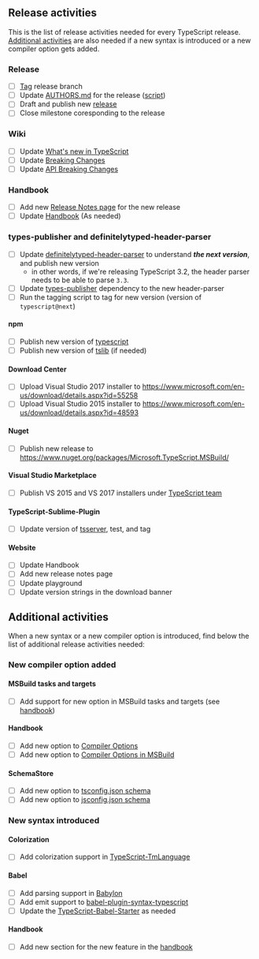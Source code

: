 ## Release activities

This is the list of release activities needed for every TypeScript release.
[Additional activities](#additional-activities) are also needed if a new syntax is introduced or a new compiler option gets added.

### Release

* [ ] [Tag](https://github.com/Microsoft/TypeScript/tags) release branch
* [ ] Update [AUTHORS.md](https://github.com/Microsoft/TypeScript/blob/master/AUTHORS.md) for the release ([script](https://github.com/Microsoft/TypeScript/blob/master/scripts/authors.ts))
* [ ] Draft and publish new [release](https://github.com/Microsoft/TypeScript/releases)
* [ ] Close milestone coresponding to the release

### Wiki

* [ ] Update [What's new in TypeScript](https://github.com/Microsoft/TypeScript/wiki/What%27s-new-in-TypeScript)
* [ ] Update [Breaking Changes](https://github.com/Microsoft/TypeScript/wiki/Breaking-Changes)
* [ ] Update [API Breaking Changes](https://github.com/Microsoft/TypeScript/wiki/API-Breaking-Changes)

### Handbook

* [ ] Add new [Release Notes page](https://github.com/Microsoft/TypeScript-Handbook/tree/master/pages/release%20notes) for the new release
* [ ] Update [Handbook](https://github.com/Microsoft/TypeScript-Handbook) (As needed)

### types-publisher and definitelytyped-header-parser

* [ ] Update [definitelytyped-header-parser](https://github.com/Microsoft/definitelytyped-header-parser) to understand ***the next version***, and publish new version
    * in other words, if we're releasing TypeScript 3.2, the header parser needs to be able to parse `3.3`.
* [ ] Update [types-publisher]((https://github.com/Microsoft/types-publisher)) dependency to the new header-parser
* [ ] Run the tagging script to tag for new version (version of `typescript@next`)

#### npm

* [ ] Publish new version of [typescript](https://www.npmjs.com/package/typescript)
* [ ] Publish new version of [tslib](https://www.npmjs.com/package/tslib) (if needed)

#### Download Center

* [ ] Upload Visual Studio 2017 installer to https://www.microsoft.com/en-us/download/details.aspx?id=55258
* [ ] Upload Visual Studio 2015 installer to https://www.microsoft.com/en-us/download/details.aspx?id=48593

#### Nuget

* [ ] Publish new release to https://www.nuget.org/packages/Microsoft.TypeScript.MSBuild/

#### Visual Studio Marketplace

* [ ] Publish VS 2015 and VS 2017 installers under [TypeScript team](https://marketplace.visualstudio.com/search?term=publisher%3A%22TypeScript%20Team%22&target=VS&category=All%20categories&vsVersion=&sortBy=Relevance)

#### TypeScript-Sublime-Plugin

* [ ] Update version of [tsserver](https://github.com/Microsoft/TypeScript-Sublime-Plugin/tree/master/tsserver), test, and tag

#### Website

* [ ] Update Handbook
* [ ] Add new release notes page
* [ ] Update playground
* [ ] Update version strings in the download banner

## Additional activities

When a new syntax or a new compiler option is introduced, find below the list of additional release activities needed:

### New compiler option added

#### MSBuild tasks and targets

* [ ] Add support for new option in MSBuild tasks and targets (see [handbook](https://github.com/Microsoft/TypeScript-Handbook/blob/master/pages/Compiler%20Options%20in%20MSBuild.md))

#### Handbook

* [ ] Add new option to [Compiler Options](https://github.com/Microsoft/TypeScript-Handbook/blob/master/pages/Compiler%20Options.md)
* [ ] Add new option to [Compiler Options in MSBuild](https://github.com/Microsoft/TypeScript-Handbook/blob/master/pages/Compiler%20Options%20in%20MSBuild.md)

#### SchemaStore

* [ ] Add new option to [tsconfig.json schema](https://github.com/SchemaStore/schemastore/blob/master/src/schemas/json/tsconfig.json)
* [ ] Add new option to [jsconfig.json schema](https://github.com/SchemaStore/schemastore/blob/master/src/schemas/json/jsconfig.json)

### New syntax introduced

#### Colorization

* [ ] Add colorization support in [TypeScript-TmLanguage](https://github.com/Microsoft/TypeScript-TmLanguage)

#### Babel

* [ ] Add parsing support in [Babylon](https://github.com/babel/babel/tree/master/packages/babylon)
* [ ] Add emit support to [babel-plugin-syntax-typescript](https://github.com/babel/babel/tree/master/packages/babel-plugin-syntax-typescript)
* [ ] Update the [TypeScript-Babel-Starter](https://github.com/Microsoft/TypeScript-Babel-Starter#readme) as needed

#### Handbook

* [ ] Add new section for the new feature in the [handbook](https://github.com/Microsoft/TypeScript-Handbook)
